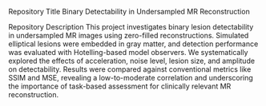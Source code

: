 Repository Title
Binary Detectability in Undersampled MR Reconstruction

Repository Description
This project investigates binary lesion detectability in undersampled MR images using zero-filled reconstructions. Simulated elliptical lesions were embedded in gray matter, and detection performance was evaluated with Hotelling-based model observers. We systematically explored the effects of acceleration, noise level, lesion size, and amplitude on detectability. Results were compared against conventional metrics like SSIM and MSE, revealing a low-to-moderate correlation and underscoring the importance of task-based assessment for clinically relevant MR reconstruction.
